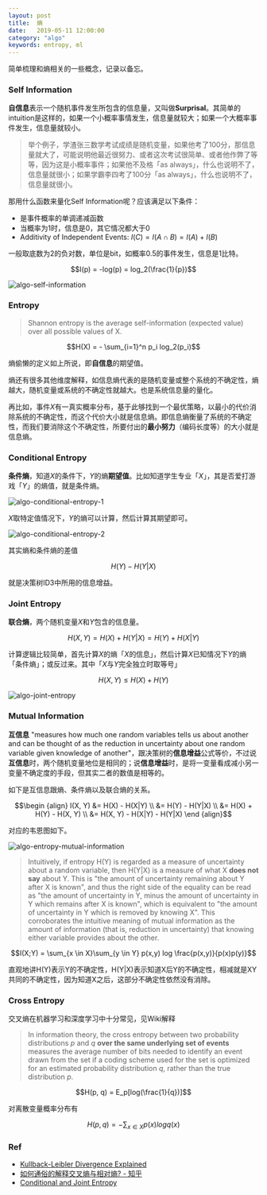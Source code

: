 ```yaml
---
layout: post
title:  熵
date:   2019-05-11 12:00:00
category: "algo"
keywords: entropy, ml
---
```


简单梳理和熵相关的一些概念，记录以备忘。

### Self Information

**自信息**表示一个随机事件发生所包含的信息量，又叫做**Surprisal**。其简单的intuition是这样的，如果一个小概率事情发生，信息量就较大；如果一个大概率事件发生，信息量就较小。

> 举个例子，学渣张三数学考试成绩是随机变量，如果他考了100分，那信息量就大了，可能说明他最近很努力、或者这次考试很简单、或者他作弊了等等，因为这是小概率事件；如果他不及格「as always」，什么也说明不了，信息量就很小；如果学霸李四考了100分「as always」，什么也说明不了，信息量就很小。

那用什么函数来量化Self Information呢？应该满足以下条件：

+ 是事件概率的单调递减函数
+ 当概率为1时，信息是0，其它情况都大于0
+ Additivity of Independent Events: $I(C) = I(A \cap B) = I(A) + I(B)$

一般取底数为2的负对数，单位是bit，如概率0.5的事件发生，信息是1比特。

$$I(p) = -log(p) = log_2(\frac{1}{p})$$

![algo-self-information](https://images-1256734305.cos.ap-beijing.myqcloud.com/algo-self-information.png)

### Entropy

> Shannon entropy is the average self-information (expected value) over all possible values of X.

$$H(X) = - \sum_{i=1}^n p_i log_2(p_i)$$

熵偷懒的定义如上所说，即**自信息**的期望值。

熵还有很多其他维度解释，如信息熵代表的是随机变量或整个系统的不确定性，熵越大，随机变量或系统的不确定性就越大。也是系统信息量的量化。

再比如，事件$X$有一真实概率分布，基于此够找到一个最优策略，以最小的代价消除系统的不确定性，而这个代价大小就是信息熵。即信息熵衡量了系统的不确定性，而我们要消除这个不确定性，所要付出的**最小努力**（编码长度等）的大小就是信息熵。

### Conditional Entropy

**条件熵**，知道$X$的条件下，$Y$的熵**期望值**。比如知道学生专业「$X$」，其是否爱打游戏「$Y$」的熵值，就是条件熵。

![algo-conditional-entropy-1](https://images-1256734305.cos.ap-beijing.myqcloud.com/algo-conditional-entropy-1.png)

$X$取特定值情况下，$Y$的熵可以计算，然后计算其期望即可。

![algo-conditional-entropy-2](https://images-1256734305.cos.ap-beijing.myqcloud.com/algo-conditional-entropy-2.png)

其实熵和条件熵的差值

$$H(Y) - H(Y|X)$$

就是决策树ID3中所用的信息增益。

### Joint Entropy

**联合熵**，两个随机变量$X$和$Y$包含的信息量。

$$H(X, Y) = H(X) + H(Y|X) = H(Y) + H(X|Y)$$

计算逻辑比较简单，首先计算$X$的熵「$X$的信息」，然后计算$X$已知情况下$Y$的熵「条件熵」；或反过来。其中「$X$与$Y$完全独立时取等号」

$$H(X, Y) \le H(X) + H(Y)$$

![algo-joint-entropy](https://images-1256734305.cos.ap-beijing.myqcloud.com/algo-joint-entropy.png)

### Mutual Information

**互信息** "measures how much one random variables tells us about another and can be thought of as the reduction in uncertainty about one random variable given knowledge of another"，跟决策树的**信息增益**公式等价，不过说**互信息**时，两个随机变量地位是相同的；说**信息增益**时，是将一变量看成减小另一变量不确定度的手段，但其实二者的数值是相等的。

如下是互信息跟熵、条件熵以及联合熵的关系。

$$\begin {align}
    I(X, Y) &= H(X) - H(X|Y) \\
            &= H(Y) - H(Y|X) \\
            &= H(X) + H(Y) - H(X, Y) \\
            &= H(X, Y) - H(X|Y) - H(Y|X)
\end {align}$$

对应的韦恩图如下。

![algo-entropy-mutual-information](https://images-1256734305.cos.ap-beijing.myqcloud.com/algo-entropy-mutual-information.png)

> Intuitively, if entropy Η(Y) is regarded as a measure of uncertainty about a random variable, then Η(Y|X) is a measure of what X **does not say** about Y. This is "the amount of uncertainty remaining about Y after X is known", and thus the right side of the equality can be read as "the amount of uncertainty in Y, minus the amount of uncertainty in Y which remains after X is known", which is equivalent to "the amount of uncertainty in Y which is removed by knowing X". This corroborates the intuitive meaning of mutual information as the amount of information (that is, reduction in uncertainty) that knowing either variable provides about the other.

$$I(X;Y) = \sum_{x \in X}\sum_{y \in Y} p(x,y) log \frac{p(x,y)}{p(x)p(y)}$$

直观地讲H(Y)表示Y的不确定性，H(Y|X)表示知道X后Y的不确定性，相减就是XY共同的不确定性，因为知道X之后，这部分不确定性依然没有消除。

### Cross Entropy

交叉熵在机器学习和深度学习中十分常见，见Wiki解释

> In information theory, the cross entropy between two probability distributions $p$ and $q$ **over the same underlying set of events** measures the average number of bits needed to identify an event drawn from the set if a coding scheme used for the set is optimized for an estimated probability distribution $q$, rather than the true distribution $p$.

$$H(p, q) = E_p[log(\frac{1}{q})]$$

对离散变量概率分布有

$$H(p, q) = -\sum_{x\in X} p(x)log q(x)$$

### Ref

+ [Kullback-Leibler Divergence Explained](https://www.countbayesie.com/blog/2017/5/9/kullback-leibler-divergence-explained)
+ [如何通俗的解释交叉熵与相对熵? - 知乎](https://www.zhihu.com/question/41252833)
+ [Conditional and Joint Entropy](http://web-ext.u-aizu.ac.jp/~hamada/IT/L5-IT.pdf)


